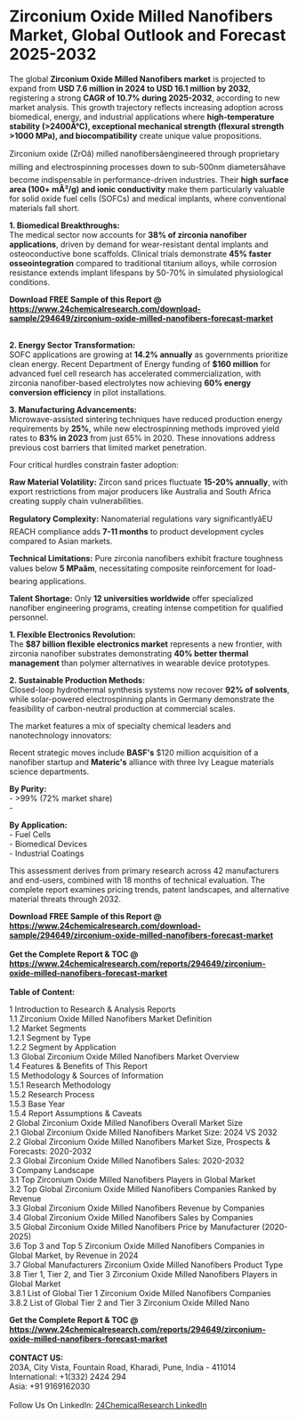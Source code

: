 <h1>Zirconium Oxide Milled Nanofibers Market, Global Outlook and Forecast 2025-2032</h1><p>The global <strong>Zirconium Oxide Milled Nanofibers market</strong> is projected to expand from <strong>USD 7.6 million in 2024 to USD 16.1 million by 2032</strong>, registering a strong <strong>CAGR of 10.7% during 2025-2032</strong>, according to new market analysis. This growth trajectory reflects increasing adoption across biomedical, energy, and industrial applications where <strong>high-temperature stability (&gt;2400Â°C), exceptional mechanical strength (flexural strength &gt;1000 MPa), and biocompatibility</strong> create unique value propositions.</p><p>Zirconium oxide (ZrOâ) milled nanofibersâengineered through proprietary milling and electrospinning processes down to sub-500nm diametersâhave become indispensable in performance-driven industries. Their <strong>high surface area (100+ mÂ²/g) and ionic conductivity</strong> make them particularly valuable for solid oxide fuel cells (SOFCs) and medical implants, where conventional materials fall short.</p><p><strong>1. Biomedical Breakthroughs:</strong><br>
The medical sector now accounts for <strong>38% of zirconia nanofiber applications</strong>, driven by demand for wear-resistant dental implants and osteoconductive bone scaffolds. Clinical trials demonstrate <strong>45% faster osseointegration</strong> compared to traditional titanium alloys, while corrosion resistance extends implant lifespans by 50-70% in simulated physiological conditions.</p><div><b>Download FREE Sample of this Report @ 
            <a href="https://www.24chemicalresearch.com/download-sample/294649/zirconium-oxide-milled-nanofibers-forecast-market">
            https://www.24chemicalresearch.com/download-sample/294649/zirconium-oxide-milled-nanofibers-forecast-market</a></b></div><br><p><strong>2. Energy Sector Transformation:</strong><br>
SOFC applications are growing at <strong>14.2% annually</strong> as governments prioritize clean energy. Recent Department of Energy funding of <strong>$160 million</strong> for advanced fuel cell research has accelerated commercialization, with zirconia nanofiber-based electrolytes now achieving <strong>60% energy conversion efficiency</strong> in pilot installations.</p><p><strong>3. Manufacturing Advancements:</strong><br>
Microwave-assisted sintering techniques have reduced production energy requirements by <strong>25%</strong>, while new electrospinning methods improved yield rates to <strong>83% in 2023</strong> from just 65% in 2020. These innovations address previous cost barriers that limited market penetration.</p><p>Four critical hurdles constrain faster adoption:</p><p><strong>Raw Material Volatility:</strong> Zircon sand prices fluctuate <strong>15-20% annually</strong>, with export restrictions from major producers like Australia and South Africa creating supply chain vulnerabilities.</p><p><strong>Regulatory Complexity:</strong> Nanomaterial regulations vary significantlyâEU REACH compliance adds <strong>7-11 months</strong> to product development cycles compared to Asian markets.</p><p><strong>Technical Limitations:</strong> Pure zirconia nanofibers exhibit fracture toughness values below <strong>5 MPaâm</strong>, necessitating composite reinforcement for load-bearing applications.</p><p><strong>Talent Shortage:</strong> Only <strong>12 universities worldwide</strong> offer specialized nanofiber engineering programs, creating intense competition for qualified personnel.</p><p><strong>1. Flexible Electronics Revolution:</strong><br>
The <strong>$87 billion flexible electronics market</strong> represents a new frontier, with zirconia nanofiber substrates demonstrating <strong>40% better thermal management</strong> than polymer alternatives in wearable device prototypes.</p><p><strong>2. Sustainable Production Methods:</strong><br>
Closed-loop hydrothermal synthesis systems now recover <strong>92% of solvents</strong>, while solar-powered electrospinning plants in Germany demonstrate the feasibility of carbon-neutral production at commercial scales.</p><p>The market features a mix of specialty chemical leaders and nanotechnology innovators:</p><p>Recent strategic moves include <strong>BASF's</strong> $120 million acquisition of a nanofiber startup and <strong>Materic's</strong> alliance with three Ivy League materials science departments.</p><p><strong>By Purity:</strong><br>
    - &gt;99% (72% market share)<br>
    - 
    </p><p><strong>By Application:</strong><br>
    - Fuel Cells<br>
    - Biomedical Devices<br>
    - Industrial Coatings</p><p>This assessment derives from primary research across 42 manufacturers and end-users, combined with 18 months of technical evaluation. The complete report examines pricing trends, patent landscapes, and alternative material threats through 2032.</p><div><b>Download FREE Sample of this Report @ 
            <a href="https://www.24chemicalresearch.com/download-sample/294649/zirconium-oxide-milled-nanofibers-forecast-market">
            https://www.24chemicalresearch.com/download-sample/294649/zirconium-oxide-milled-nanofibers-forecast-market</a></b></div><br><div><b>Get the Complete Report & TOC @ 
            <a href="https://www.24chemicalresearch.com/reports/294649/zirconium-oxide-milled-nanofibers-forecast-market">
            https://www.24chemicalresearch.com/reports/294649/zirconium-oxide-milled-nanofibers-forecast-market</a></b></div><br>
            <b>Table of Content:</b><p>1 Introduction to Research & Analysis Reports<br />
 1.1 Zirconium Oxide Milled Nanofibers Market Definition<br />
 1.2 Market Segments<br />
 1.2.1 Segment by Type<br />
 1.2.2 Segment by Application<br />
 1.3 Global Zirconium Oxide Milled Nanofibers Market Overview<br />
 1.4 Features & Benefits of This Report<br />
 1.5 Methodology & Sources of Information<br />
 1.5.1 Research Methodology<br />
 1.5.2 Research Process<br />
 1.5.3 Base Year<br />
 1.5.4 Report Assumptions & Caveats<br />
2 Global Zirconium Oxide Milled Nanofibers Overall Market Size<br />
 2.1 Global Zirconium Oxide Milled Nanofibers Market Size: 2024 VS 2032<br />
 2.2 Global Zirconium Oxide Milled Nanofibers Market Size, Prospects & Forecasts: 2020-2032<br />
 2.3 Global Zirconium Oxide Milled Nanofibers Sales: 2020-2032<br />
3 Company Landscape<br />
 3.1 Top Zirconium Oxide Milled Nanofibers Players in Global Market<br />
 3.2 Top Global Zirconium Oxide Milled Nanofibers Companies Ranked by Revenue<br />
 3.3 Global Zirconium Oxide Milled Nanofibers Revenue by Companies<br />
 3.4 Global Zirconium Oxide Milled Nanofibers Sales by Companies<br />
 3.5 Global Zirconium Oxide Milled Nanofibers Price by Manufacturer (2020-2025)<br />
 3.6 Top 3 and Top 5 Zirconium Oxide Milled Nanofibers Companies in Global Market, by Revenue in 2024<br />
 3.7 Global Manufacturers Zirconium Oxide Milled Nanofibers Product Type<br />
 3.8 Tier 1, Tier 2, and Tier 3 Zirconium Oxide Milled Nanofibers Players in Global Market<br />
 3.8.1 List of Global Tier 1 Zirconium Oxide Milled Nanofibers Companies<br />
 3.8.2 List of Global Tier 2 and Tier 3 Zirconium Oxide Milled Nano</p><div><b>Get the Complete Report & TOC @ 
            <a href="https://www.24chemicalresearch.com/reports/294649/zirconium-oxide-milled-nanofibers-forecast-market">
            https://www.24chemicalresearch.com/reports/294649/zirconium-oxide-milled-nanofibers-forecast-market</a></b></div><br><b>CONTACT US:</b><br>
            203A, City Vista, Fountain Road, Kharadi, Pune, India - 411014<br>
            International: +1(332) 2424 294<br>
            Asia: +91 9169162030 <br><br>
            Follow Us On LinkedIn: <a href="https://www.linkedin.com/company/24chemicalresearch/">24ChemicalResearch LinkedIn</a>
